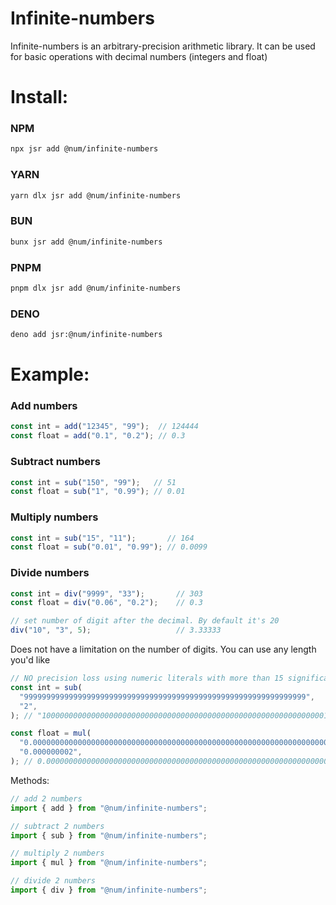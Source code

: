 # Infinite-numbers

Infinite-numbers is an arbitrary-precision arithmetic library. It can be used for basic operations with decimal numbers (integers and
float)

# Install:
### NPM
```bash
npx jsr add @num/infinite-numbers
```

### YARN
```bash
yarn dlx jsr add @num/infinite-numbers

```
### BUN
```bash
bunx jsr add @num/infinite-numbers
```

### PNPM
```bash
pnpm dlx jsr add @num/infinite-numbers
```

### DENO
```bash
deno add jsr:@num/infinite-numbers
```

# Example:
### Add numbers
```javascript
const int = add("12345", "99");  // 124444
const float = add("0.1", "0.2"); // 0.3
```

### Subtract numbers
```javascript
const int = sub("150", "99");   // 51
const float = sub("1", "0.99"); // 0.01
```

### Multiply numbers
```javascript
const int = sub("15", "11");       // 164
const float = sub("0.01", "0.99"); // 0.0099
```

### Divide numbers
```javascript
const int = div("9999", "33");       // 303
const float = div("0.06", "0.2");    // 0.3

// set number of digit after the decimal. By default it's 20
div("10", "3", 5);                   // 3.33333
```

Does not have a limitation on the number of digits. You can use any length you'd
like

```javascript
// NO precision loss using numeric literals with more than 15 significant digits.
const int = sub(
  "999999999999999999999999999999999999999999999999999999999999999",
  "2",
); // "1000000000000000000000000000000000000000000000000000000000000001"

const float = mul(
  "0.00000000000000000000000000000000000000000000000000000000000000000009",
  "0.000000002",
); // 0.00000000000000000000000000000000000000000000000000000000000000000000000000018
```

Methods:
```javascript
// add 2 numbers
import { add } from "@num/infinite-numbers";
```

```javascript
// subtract 2 numbers
import { sub } from "@num/infinite-numbers";
```

```javascript
// multiply 2 numbers
import { mul } from "@num/infinite-numbers";
```

```javascript
// divide 2 numbers
import { div } from "@num/infinite-numbers";
```